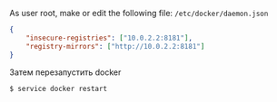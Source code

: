 As user root, make or edit the following file: `/etc/docker/daemon.json`
```json
{
    "insecure-registries": ["10.0.2.2:8181"],
    "registry-mirrors": ["http://10.0.2.2:8181"]
}
```
Затем перезапустить docker
```shell
$ service docker restart
```
